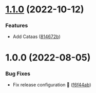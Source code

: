 # [1.1.0](https://github.com/kevinbalicot/supervisor/compare/v1.0.0...v1.1.0) (2022-10-12)


### Features

* Add Cataas ([814672b](https://github.com/kevinbalicot/supervisor/commit/814672b9cd96d30c43f69d631ac89a4619ac417d))

# 1.0.0 (2022-08-05)


### Bug Fixes

* Fix release configuration :bug: ([f6f44ab](https://github.com/kevinbalicot/supervisor/commit/f6f44abe23848dbb5dbdd25ee6f60b7f657a0593))
